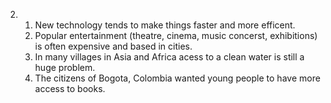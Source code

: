 2.
    1. New technology tends to make things faster and more efficent.
    2. Popular entertainment (theatre, cinema, music concerst, exhibitions) is often expensive and based in cities.
    3. In many villages in Asia and Africa acess to a clean water is still a huge problem.
    4. The citizens of Bogota, Colombia wanted young people to have more access to books.
